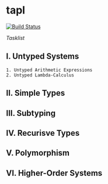 # tapl

[![Build Status](https://www.travis-ci.org/zedongh/tapl.svg?branch=master)](https://www.travis-ci.org/zedongh/tapl)

*Tasklist*

## I. Untyped Systems
    1. Untyped Arithmetic Expressions
    2. Untyped Lambda-Calculus
## II. Simple Types 
## III. Subtyping
## IV. Recurisve Types
## V. Polymorphism
## VI. Higher-Order Systems
